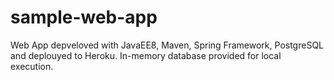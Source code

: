 # sample-web-app
Web App depveloved with JavaEE8, Maven, Spring Framework, PostgreSQL and deplouyed to Heroku. In-memory database provided for local execution.
